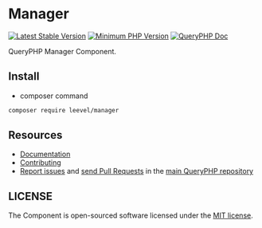 Manager
=================

[![Latest Stable Version](http://img.shields.io/packagist/v/leevel/manager.svg)](https://packagist.org/packages/leevel/manager)
<a href="https://php.net"><img src="https://img.shields.io/badge/php-%3E%3D%207.4.0-8892BF.svg" alt="Minimum PHP Version"></a>
[![QueryPHP Doc](https://img.shields.io/badge/docs-passing-green.svg?maxAge=2592000)](https://www.queryphp.com/docs/)

QueryPHP Manager Component.

## Install

- composer command

```bash
composer require leevel/manager
```

Resources
---------

  * [Documentation](https://www.queryphp.com/docs/component/manager.html)
  * [Contributing](https://www.queryphp.com/docs/developer/)
  * [Report issues](https://github.com/hunzhiwange/framework/issues) and
    [send Pull Requests](https://github.com/hunzhiwange/framework/pulls)
    in the [main QueryPHP repository](https://github.com/hunzhiwange/framework)

## LICENSE

The Component is open-sourced software licensed under the [MIT license](LICENSE).